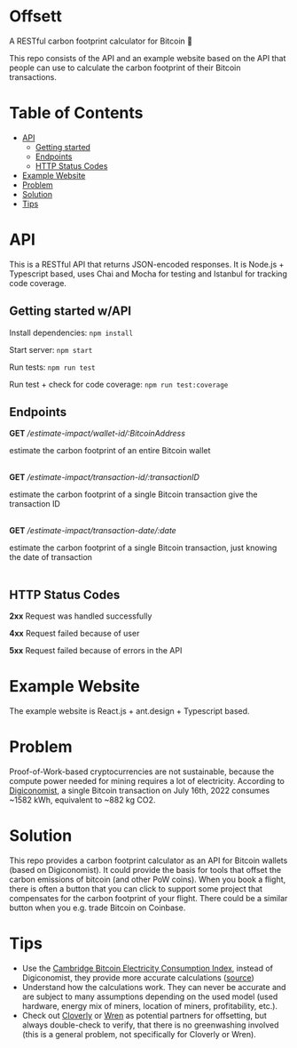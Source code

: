 # Offsett
A RESTful carbon footprint calculator for Bitcoin :deciduous_tree:

This repo consists of the API and an example website based on the API that people can use to calculate the carbon footprint of their Bitcoin transactions.

# Table of Contents
- [API](#api)
  - [Getting started](#getting-started-wapi)
  - [Endpoints](#endpoints)
  - [HTTP Status Codes](#http-status-codes)
- [Example Website](#example-website)
- [Problem](#problem)
- [Solution](#solution)
- [Tips](#tips)



# API
This is a RESTful API that returns JSON-encoded responses. It is Node.js + Typescript based, uses Chai and Mocha for testing and Istanbul for tracking code coverage.

## Getting started w/API
Install dependencies: `npm install`

Start server: `npm start`

Run tests: `npm run test`

Run test + check for code coverage: `npm run test:coverage`

## Endpoints

**GET** */estimate-impact/wallet-id/:BitcoinAddress*

estimate the carbon footprint of an entire Bitcoin wallet
<br /><br />

**GET** */estimate-impact/transaction-id/:transactionID*

estimate the carbon footprint of a single Bitcoin transaction give the transaction ID
<br /><br />

**GET** */estimate-impact/transaction-date/:date*

estimate the carbon footprint of a single Bitcoin transaction, just knowing the date of transaction
<br /><br />

## HTTP Status Codes

**2xx** Request was handled successfully

**4xx** Request failed because of user

**5xx** Request failed because of errors in the API


# Example Website
The example website is React.js + ant.design + Typescript based.


# Problem
Proof-of-Work-based cryptocurrencies are not sustainable, because the compute power needed for mining requires a lot of electricity. 
According to [Digiconomist](https://digiconomist.net/bitcoin-energy-consumption), a single Bitcoin transaction on July 16th, 2022 consumes ~1582 kWh, equivalent to ~882 kg CO2.

# Solution
This repo provides a carbon footprint calculator as an API for Bitcoin wallets (based on Digiconomist). It could provide the basis for tools that offset the carbon emissions of bitcoin (and other PoW coins). When you book a flight, there is often a button that you can click to support some project that compensates for the carbon footprint of your flight. There could be a similar button when you e.g. trade Bitcoin on Coinbase.

# Tips
- Use the [Cambridge Bitcoin Electricity Consumption Index](https://ccaf.io/cbeci/index), instead of Digiconomist, they provide more accurate calculations ([source](https://cryptoclimate.org/wp-content/uploads/2021/12/RMI-CIP-CCA-Guidance-Documentation-Dec15.pdf))
- Understand how the calculations work. They can never be accurate and are subject to many assumptions depending on the used model (used hardware, energy mix of miners, location of miners, profitability, etc.).
- Check out [Cloverly](https://www.cloverly.com/) or [Wren](https://www.wren.co/) as potential partners for offsetting, but always double-check to verify, that there is no greenwashing involved (this is a general problem, not specifically for Cloverly or Wren).
